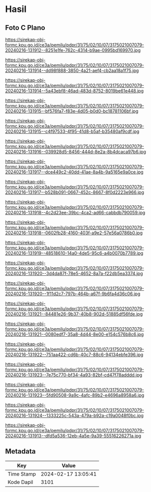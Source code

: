 # Hasil

## Foto C Plano

https://sirekap-obj-formc.kpu.go.id/ce3a/pemilu/pdpr/31/75/02/10/07/3175021007079-20240216-131912--8251e1fe-762c-4314-b9ae-0995bd169970.jpg

https://sirekap-obj-formc.kpu.go.id/ce3a/pemilu/pdpr/31/75/02/10/07/3175021007079-20240216-131914--dd98f888-3850-4a21-aef4-cb2aa18a1f75.jpg

https://sirekap-obj-formc.kpu.go.id/ce3a/pemilu/pdpr/31/75/02/10/07/3175021007079-20240216-131914--5a43ebf8-46ad-483d-8752-8019be61e448.jpg

https://sirekap-obj-formc.kpu.go.id/ce3a/pemilu/pdpr/31/75/02/10/07/3175021007079-20240216-131915--bf576fa7-f83e-4d05-b0d0-bc18781106bf.jpg

https://sirekap-obj-formc.kpu.go.id/ce3a/pemilu/pdpr/31/75/02/10/07/3175021007079-20240216-131915--c4f97533-4f95-41d8-b5af-b35480af9cdf.jpg

https://sirekap-obj-formc.kpu.go.id/ce3a/pemilu/pdpr/31/75/02/10/07/3175021007079-20240216-131916--039928d5-8456-444d-8e2a-8b4dcaca97b6.jpg

https://sirekap-obj-formc.kpu.go.id/ce3a/pemilu/pdpr/31/75/02/10/07/3175021007079-20240216-131917--dce449c2-40dd-41ae-8a4b-9a5165e9a0ce.jpg

https://sirekap-obj-formc.kpu.go.id/ce3a/pemilu/pdpr/31/75/02/10/07/3175021007079-20240216-131917--b528b091-0667-452c-8667-8f0d2223e966.jpg

https://sirekap-obj-formc.kpu.go.id/ce3a/pemilu/pdpr/31/75/02/10/07/3175021007079-20240216-131918--4c2d23ee-39bc-4ca2-ad66-cabbdb790059.jpg

https://sirekap-obj-formc.kpu.go.id/ce3a/pemilu/pdpr/31/75/02/10/07/3175021007079-20240216-131918--0602fb28-4160-403f-a9e2-57e56a0786b0.jpg

https://sirekap-obj-formc.kpu.go.id/ce3a/pemilu/pdpr/31/75/02/10/07/3175021007079-20240216-131919--48518610-14a0-4de5-95c6-a4b0070b7789.jpg

https://sirekap-obj-formc.kpu.go.id/ce3a/pemilu/pdpr/31/75/02/10/07/3175021007079-20240216-131920--3d4da87f-78e5-4652-8a7a-f22db5ea3374.jpg

https://sirekap-obj-formc.kpu.go.id/ce3a/pemilu/pdpr/31/75/02/10/07/3175021007079-20240216-131920--1f11d2c7-797b-464b-a67f-9b6fa4d36c06.jpg

https://sirekap-obj-formc.kpu.go.id/ce3a/pemilu/pdpr/31/75/02/10/07/3175021007079-20240216-131921--84481e26-9b37-40b8-902d-51885df56fde.jpg

https://sirekap-obj-formc.kpu.go.id/ce3a/pemilu/pdpr/31/75/02/10/07/3175021007079-20240216-131921--0080edf7-35a8-4d44-8e00-e154c576b8c6.jpg

https://sirekap-obj-formc.kpu.go.id/ce3a/pemilu/pdpr/31/75/02/10/07/3175021007079-20240216-131922--751aa422-cd6b-40c7-88c6-94134ebfe396.jpg

https://sirekap-obj-formc.kpu.go.id/ce3a/pemilu/pdpr/31/75/02/10/07/3175021007079-20240216-131923--7e75c770-bf34-4a93-82bf-cd47f78adddd.jpg

https://sirekap-obj-formc.kpu.go.id/ce3a/pemilu/pdpr/31/75/02/10/07/3175021007079-20240216-131923--5fd90508-9a9c-4afc-89b2-e4696a8958a6.jpg

https://sirekap-obj-formc.kpu.go.id/ce3a/pemilu/pdpr/31/75/02/10/07/3175021007079-20240216-131924--1333225c-543a-479a-b92a-c19a0048f0bc.jpg

https://sirekap-obj-formc.kpu.go.id/ce3a/pemilu/pdpr/31/75/02/10/07/3175021007079-20240216-131913--dfd5a536-12eb-4a5e-9a39-55516226271a.jpg


## Metadata

| Key        | Value               |
| ---------- | ------------------- |
| Time Stamp | 2024-02-17 13:05:41 |
| Kode Dapil | 3101                |



